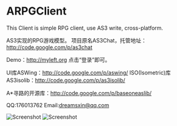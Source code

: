 ARPGClient
==========

This Client is simple RPG client, use AS3 write, cross-platform.

AS3实现的RPG游戏模型。
项目原名AS3Chat，托管地址：http://code.google.com/p/as3chat

Demo：http://myleft.org
点击“登录”即可。

UI库ASWing：http://code.google.com/p/aswing/
ISO(Isometric)库AS3isolib：http://code.google.com/p/as3isolib/

A*寻路的开源库：http://code.google.com/p/baseoneaslib/

QQ:176013762
Email:dreamsxin@qq.com

![Screenshot](http://as3chat.googlecode.com/files/login.jpg)
![Screenshot](http://as3chat.googlecode.com/files/screenshot.jpg)

